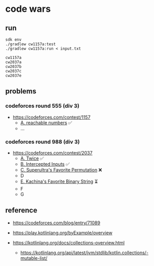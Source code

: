 # code wars

## run
```
sdk env
./gradlew cw1157a:test
./gradlew cw1157a:run < input.txt

cw1157a
cw2037a
cw2037b
cw2037c
cw2037e

```

## problems

### codeforces round 555 (div 3)
- https://codeforces.com/contest/1157
  - [A. reachable numbers](https://codeforces.com/contest/1157/problem/A) ✅
  - ...

### codeforces round 988 (div 3)
- https://codeforces.com/contest/2037
  - [A. Twice](https://codeforces.com/contest/2037/problem/A) ✅
  - [B. Intercepted Inputs](https://codeforces.com/contest/2037/problem/B) ✅
  - [C. Superultra's Favorite Permutation](https://codeforces.com/contest/2037/problem/C) ❌
  - D
  - [E. Kachina's Favorite Binary String](https://codeforces.com/contest/2037/problem/E) ⏳
  - F
  - G


## reference

- https://codeforces.com/blog/entry/71089

- https://play.kotlinlang.org/byExample/overview
- https://kotlinlang.org/docs/collections-overview.html
  - https://kotlinlang.org/api/latest/jvm/stdlib/kotlin.collections/-mutable-list/
